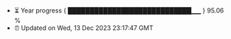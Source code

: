 - ⏳ Year progress { ████████████████████████████▁▁ } 95.06 %
- ⏰ Updated on Wed, 13 Dec 2023 23:17:47 GMT

